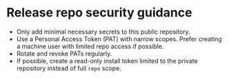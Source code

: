 # Release repo security guidance

- Only add minimal necessary secrets to this public repository.
- Use a Personal Access Token (PAT) with narrow scopes. Prefer creating a machine user with limited repo access if possible.
- Rotate and revoke PATs regularly.
- If possible, create a read-only install token limited to the private repository instead of full `repo` scope.
